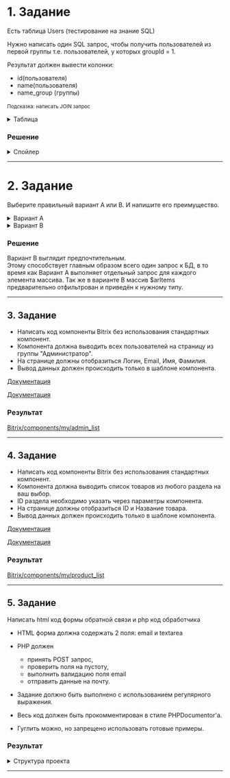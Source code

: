 # 1. Задание

Есть таблица Users (тестирование на знание SQL)

Нужно написать один SQL запрос, чтобы получить пользователей из первой группы т.е. пользователей, у которых groupId = 1. 

Результат должен вывести колонки:
- id(пользователя) 
- name(пользователя) 
- name_group (группы)

<small>Подсказка: написать JOIN запрос</small>
<details>
<summary style="cursor: pointer">
Таблица
</summary>

![table.png](table.png)
</details>

### Решение
<details>
<summary style="cursor: pointer">
Спойлер

</summary>

```sql
CREATE TABLE `groups` (
  `id` INT NOT NULL AUTO_INCREMENT PRIMARY KEY,
  `name` VARCHAR(255) NOT NULL
) ENGINE=InnoDB DEFAULT CHARSET=utf8mb4 COLLATE=utf8mb4_unicode_ci;

CREATE TABLE `users` (
  `id` INT NOT NULL AUTO_INCREMENT PRIMARY KEY,
  `name` VARCHAR(255) NOT NULL,
  `groupId` INT NOT NULL,
  FOREIGN KEY (`groupId`) REFERENCES `groups`(`id`)
) ENGINE=InnoDB DEFAULT CHARSET=utf8mb4 COLLATE=utf8mb4_unicode_ci;

CREATE INDEX idxUsersGroup ON users (group);
CREATE INDEX idxUroupsId ON groups (id);
```
<small>
Целесообразность индекса для поля name будет определяться тем, 
насколько активно оно используется для поиска или сортировки.
</small>

```sql
select users.id as id, 
       users.name as name, 
       groups.name as groupName
from users
inner join groups 
    on users.groupId = groups.id
where users.groupId = 1
/*order by name*/;
```
</details>

---
# 2. Задание

Выберите правильный вариант А или В. И напишите его преимущество.
<details>
<summary style="cursor: pointer">Вариант А</summary>

```php
<?php
$arItems = [['id' => 1], ['id' => 2], ['id' => 3], ['id' => 4], ['id' => 5]];
foreach($arItems as $key => $arVal) 
{
    $res = CIBlockElement::GetByID($arVal['id']);
    while($arData = $res->GetNext()) 
    {
        $arResult[] = $arData;
    }
}
?>
```
</details>


<details>
<summary style="cursor: pointer">Вариант B</summary>

```php
<?
$arItems = [['id' => 1], ['id' => 2], ['id' => 3], ['id' => 4], ['id' => 5]];
$arIds = [];
foreach($arItems as $arVal)
{
    if(intval($arVal['id']) > 0)
    {
        $arIds[] = intval($arVal['id']);
    }
}
$res = CIBlockElement::GetList( 
    ['ID' => 'ASC'], 
    ['IBLOCK_ID' => XX, 'ID' => $arIds, 'ACTIVE' => 'Y'], 
    false, 
    false, 
    ['ID', 'NAME', 'PREVIEW_PICTURE']
);

while($arData = $res->GetNext())
{
   $arResult[] = $arData;
}
?>
```
[Документация](https://dev.1c-bitrix.ru/api_help/iblock/functions/getiblockelementlist.php)


</details>

### Решение
Вариант B выглядит предпочтительным.  
Этому способствует главным образом всего один запрос к БД,
в то время как Вариант А выполняет отдельный запрос для каждого элемента массива.
Так же в варианте B массив $arItems предварительно отфильтрован и приведён к нужному типу.

---

## 3. Задание

- Написать код компоненты Bitrix без использования стандартных компонент.
- Компонента должна выводить всех пользователей на страницу из группы "Администратор".
- На странице должны отобразиться Логин, Email, Имя, Фамилия.
- Вывод данных должен происходить только в шаблоне компонента.

[Документация](https://dev.1c-bitrix.ru/api_help/main/reference/cuser/getlist.php)

[Документация](https://dev.1c-bitrix.ru/learning/course/index.php?COURSE_ID=43&LESSON_ID=2894&LESSON_PATH=3913.3435.4777.2894)

### Результат
[Bitrix/components/my/admin_list]()

---

## 4. Задание

- Написать код компоненты Bitrix без использования стандартных компонент.
- Компонента должна выводить список товаров из любого раздела на ваш выбор.
- ID раздела необходимо указать через параметры компонента.
- На странице должны отобразиться ID и Название товара.
- Вывод данных должен происходить только в шаблоне компонента.

[Документация](https://dev.1c-bitrix.ru/api_help/iblock/functions/getiblockelementlist.php)

[Документация](https://dev.1c-bitrix.ru/learning/course/index.php?COURSE_ID=43&LESSON_ID=2894&LESSON_PATH=3913.3435.4777.2894)

### Результат
[Bitrix/components/my/product_list]()

---

## 5. Задание
Написать html код формы обратной связи и php код обработчика

- HTML форма должна содержать 2 поля: email и textarea
- PHP должен 
  - принять POST запрос,
  - проверить поля на пустоту, 
  - выполнить валидацию поля email
  - отправить данные на почту.
   
- Задание должно быть выполнено с использованием регулярного выражения.
- Весь код должен быть прокомментирован в стиле PHPDocumentor'а.
- Гуглить можно, но запрещено использовать готовые примеры.



### Результат
<details>
<summary style="cursor: pointer">Структура проекта</summary>

#### [Пример обработки форм обратной связи с использованием PHP](Feedback)
Пример содержит несколько классов для обработки данных формы, полученных разными методами HTTP (GET и POST) и разной логикой валидации.



- [`FormHandlerITF.php`]()

  Интерфейс `FormHandlerITF` определяет статический метод `processForm`, который предполагается реализовать в классах обработчиков форм.


- [`FormHandler.php`]()

  Абстрактный класс `FormHandler` содержит общую логику для обработки форм. Он включает в себя конструктор для инициализации параметров формы, методы для валидации email, отправки сообщения и других операций.


- [`FormHandlerLax.php`]()

  Класс `FormHandlerLax` наследует `FormHandler` и реализует конкретную логику обработки формы с методом GET. Он также включает методы для валидации email и сообщения.


- [`FormHandlerStrict.php`]()

  Класс `FormHandlerStrict` также наследует `FormHandler` и реализует конкретную логику обработки формы с методом POST. Он содержит методы для валидации email и сообщения, а также проверку наличия слова "Пушкин" в сообщении.

<small>
Такая структура позволяет реализовывать новые методы отправки и переопределять методы валидации без необходимости изменения имеющегося кода, что соответствует принципам SOLID.
</small>

- [`feedback.php`]()

  Этот файл использует классы `FormHandlerLax` и `FormHandlerStrict` для обработки формы в зависимости от переданных параметров. Также он содержит комментарии и использует библиотеку [`Symphograph\Bicycle\Api\Response`](https://github.com/symphograph/bicycle/blob/master/src/Api/Response.php) для формирования JSON-ответа.


- [`form.html`]()

![Feedback/form.png](Feedback/form.png)

</details>

---